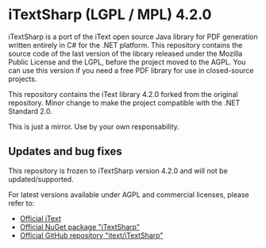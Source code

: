 iTextSharp (LGPL / MPL) 4.2.0
=============================

iTextSharp is a port of the iText open source Java library for PDF generation written entirely in C# for the .NET platform. This repository contains the source code of the last version of the library released under the Mozilla Public License and the LGPL, before the project moved to the AGPL. You can use this version if you need a free PDF library for use in closed-source projects.

This repository contains the iText library 4.2.0 forked from the original repository. Minor change to make the project compatible with the .NET Standard 2.0.

This is just a mirror. Use by your own responsability. 

Updates and bug fixes
---------------------

This repository is frozen to iTextSharp version 4.2.0 and will not be updated/supported.

For latest versions available under AGPL and commercial licenses, please refer to:

- [Official iText](http://itextpdf.com/)
- [Official NuGet package "iTextSharp"](https://www.nuget.org/packages/iTextSharp/)
- [Official GitHub repository "itext/iTextSharp"](https://github.com/itext/itextsharp)